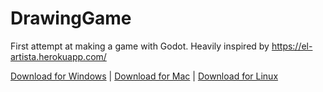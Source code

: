# DrawingGame
First attempt at making a game with Godot. Heavily inspired by https://el-artista.herokuapp.com/

[Download for Windows](https://github.com/rednir/DrawingGame/releases/latest/download/DrawingGameWindows.exe) |
[Download for Mac](https://github.com/rednir/DrawingGame/releases/latest/download/DrawingGameMac.zip) |
[Download for Linux](https://github.com/rednir/DrawingGame/releases/latest/download/DrawingGameLinux.x86_64)
